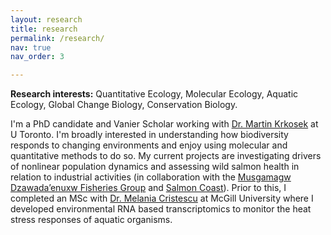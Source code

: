 ```yaml
---
layout: research
title: research
permalink: /research/
nav: true
nav_order: 3

---
```


**Research interests:** Quantitative Ecology, Molecular Ecology, Aquatic Ecology, Global Change Biology, Conservation Biology.

I'm a PhD candidate and Vanier Scholar working with [Dr. Martin Krkosek](https://krkosek.eeb.utoronto.ca/) at U Toronto. I'm broadly interested in understanding how biodiversity responds to changing environments and enjoy using molecular and quantitative methods to do so. My current projects are investigating drivers of nonlinear population dynamics and assessing wild salmon health in relation to industrial activities (in collaboration with the [Musgamagw Dzawada’enuxw Fisheries Group](https://mdfgfisheries.ca/) and [Salmon Coast](https://salmoncoast.org/)). Prior to this, I completed an MSc with [Dr. Melania Cristescu](https://www.mcgill.ca/cristescu-lab/) at McGill University where I developed environmental RNA based transcriptomics to monitor the heat stress responses of aquatic organisms.


